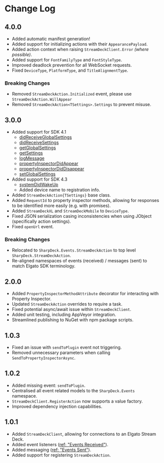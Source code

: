 # Change Log 
## 4.0.0
* Added automatic manifest generation!
* Added support for initializing actions with their `AppearancePayload`.
* Added action context when raising `StreamDeckClient.Error` *(where possible)*.
* Added support for `FontFamilyType` and `FontStyleType`.
* Improved deadlock prevention for all WebSocket requests.
* Fixed `DeviceType`, `PlatformType`, and `TitleAlignmentType`.

### Breaking Changes
* Removed `StreamDeckAction.Initialized` event, please use `StreamDeckAction.WillAppear`
* Removed `StreamDeckAction<TSettings>.Settings` to prevent misuse.

## 3.0.0
* Added support for SDK 4.1
  * [didReceiveGlobalSettings](https://developer.elgato.com/documentation/stream-deck/sdk/events-received/#didreceiveglobalsettings)
  * [didReceiveSettings](https://developer.elgato.com/documentation/stream-deck/sdk/events-received/#didreceivesettings)
  * [getGlobalSettings](https://developer.elgato.com/documentation/stream-deck/sdk/events-sent/#setglobalsettings)
  * [getSettings](https://developer.elgato.com/documentation/stream-deck/sdk/events-sent/#getsettings)
  * [logMessage](https://developer.elgato.com/documentation/stream-deck/sdk/events-sent/#logmessage)
  * [propertyInspectorDidAppear](https://developer.elgato.com/documentation/stream-deck/sdk/events-received/#propertyinspectordidappear)
  * [propertyInspectorDidDisappear](https://developer.elgato.com/documentation/stream-deck/sdk/events-received/#propertyinspectordiddisappear)
  * [setGlobalSettings](https://developer.elgato.com/documentation/stream-deck/sdk/events-sent/#setglobalsettings)
 * Added support for SDK 4.3
   * [systemDidWakeUp](https://developer.elgato.com/documentation/stream-deck/sdk/events-received/#systemdidwakeup)
   * Added device name to registration info.
* Added `StreamDeckAction{TSettings}` base class.
* Added `RequestId` to property inspector methods, allowing for responses to be identified more easily (e.g. with promises).
* Added `StreamDeckXL` and `StreamDeckMobile` to `DeviceType`.
* Fixed JSON serialization casing inconsistencies when using JObject (specifically action settings).
* Fixed `openUrl` event.

### Breaking Changes
* Relocated to `SharpDeck.Events.StreamDeckAction` to top level `SharpDeck.StreamDeckAction`.
* Re-aligned namespaces of events (received) / messages (sent) to match Elgato SDK terminology.

## 2.0.0
* Added `PropertyInspectorMethodAttribute` decorator for interacting with Property Inspector.
* Updated `StreamDeckAction` overrides to require a task.
* Fixed potential async/await issue within `StreamDeckClient`.
* Added unit testing, including AppVeyor integration.
* Streamlined publishing to NuGet with npm package scripts.

## 1.0.3
* Fixed an issue with `sendToPlugin` event not triggering.
* Removed unnecessary parameters when calling `SendToPropertyInspectorAsync`.

## 1.0.2
* Added missing event: `sendToPlugin`.
* Centralised all event related models to the `SharpDeck.Events` namespace.
* `StreamDeckClient.RegisterAction` now supports a value factory.
* Improved dependency injection capabilities.

## 1.0.1
* Added `StreamDeckClient`, allowing for connections to an Elgato Stream Deck.
* Added event listeners ([ref: "Events Received"](https://developer.elgato.com/documentation/stream-deck/sdk/events-received/)).
* Added messaging ([ref: "Events Sent"](https://developer.elgato.com/documentation/stream-deck/sdk/events-sent/)).
* Added support for registering `StreamDeckAction`.